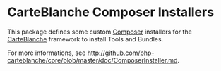CarteBlanche Composer Installers
================================

This package defines some custom [Composer](http://getcomposer.org/) installers for the
[CarteBlanche](https://github.com/php-carteblanche/carteblanche) framework to install
Tools and Bundles.

For more informations, see <http://github.com/php-carteblanche/core/blob/master/doc/ComposerInstaller.md>.